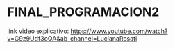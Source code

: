 # FINAL_PROGRAMACION2
link video explicativo: https://www.youtube.com/watch?v=G9z9Udf3oQA&ab_channel=LucianaRosati
